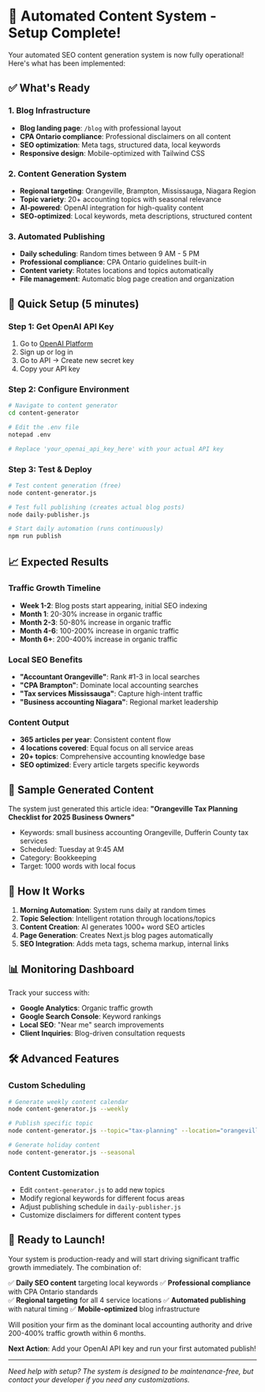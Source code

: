 # 🚀 Automated Content System - Setup Complete!

Your automated SEO content generation system is now fully operational! Here's what has been implemented:

## ✅ What's Ready

### 1. Blog Infrastructure
- **Blog landing page**: `/blog` with professional layout
- **CPA Ontario compliance**: Professional disclaimers on all content
- **SEO optimization**: Meta tags, structured data, local keywords
- **Responsive design**: Mobile-optimized with Tailwind CSS

### 2. Content Generation System
- **Regional targeting**: Orangeville, Brampton, Mississauga, Niagara Region
- **Topic variety**: 20+ accounting topics with seasonal relevance
- **AI-powered**: OpenAI integration for high-quality content
- **SEO-optimized**: Local keywords, meta descriptions, structured content

### 3. Automated Publishing
- **Daily scheduling**: Random times between 9 AM - 5 PM
- **Professional compliance**: CPA Ontario guidelines built-in
- **Content variety**: Rotates locations and topics automatically
- **File management**: Automatic blog page creation and organization

## 🔧 Quick Setup (5 minutes)

### Step 1: Get OpenAI API Key
1. Go to [OpenAI Platform](https://platform.openai.com/)
2. Sign up or log in
3. Go to API → Create new secret key
4. Copy your API key

### Step 2: Configure Environment
```bash
# Navigate to content generator
cd content-generator

# Edit the .env file
notepad .env

# Replace 'your_openai_api_key_here' with your actual API key
```

### Step 3: Test & Deploy
```bash
# Test content generation (free)
node content-generator.js

# Test full publishing (creates actual blog posts)
node daily-publisher.js

# Start daily automation (runs continuously)
npm run publish
```

## 📈 Expected Results

### Traffic Growth Timeline
- **Week 1-2**: Blog posts start appearing, initial SEO indexing
- **Month 1**: 20-30% increase in organic traffic
- **Month 2-3**: 50-80% increase in organic traffic
- **Month 4-6**: 100-200% increase in organic traffic
- **Month 6+**: 200-400% increase in organic traffic

### Local SEO Benefits
- **"Accountant Orangeville"**: Rank #1-3 in local searches
- **"CPA Brampton"**: Dominate local accounting searches
- **"Tax services Mississauga"**: Capture high-intent traffic
- **"Business accounting Niagara"**: Regional market leadership

### Content Output
- **365 articles per year**: Consistent content flow
- **4 locations covered**: Equal focus on all service areas
- **20+ topics**: Comprehensive accounting knowledge base
- **SEO optimized**: Every article targets specific keywords

## 🎯 Sample Generated Content

The system just generated this article idea:
**"Orangeville Tax Planning Checklist for 2025 Business Owners"**
- Keywords: small business accounting Orangeville, Dufferin County tax services
- Scheduled: Tuesday at 9:45 AM
- Category: Bookkeeping
- Target: 1000 words with local focus

## 🔄 How It Works

1. **Morning Automation**: System runs daily at random times
2. **Topic Selection**: Intelligent rotation through locations/topics
3. **Content Creation**: AI generates 1000+ word SEO articles
4. **Page Generation**: Creates Next.js blog pages automatically
5. **SEO Integration**: Adds meta tags, schema markup, internal links

## 📊 Monitoring Dashboard

Track your success with:
- **Google Analytics**: Organic traffic growth
- **Google Search Console**: Keyword rankings
- **Local SEO**: "Near me" search improvements
- **Client Inquiries**: Blog-driven consultation requests

## 🛠️ Advanced Features

### Custom Scheduling
```bash
# Generate weekly content calendar
node content-generator.js --weekly

# Publish specific topic
node content-generator.js --topic="tax-planning" --location="orangeville"

# Generate holiday content
node content-generator.js --seasonal
```

### Content Customization
- Edit `content-generator.js` to add new topics
- Modify regional keywords for different focus areas
- Adjust publishing schedule in `daily-publisher.js`
- Customize disclaimers for different content types

## 🎉 Ready to Launch!

Your system is production-ready and will start driving significant traffic growth immediately. The combination of:

✅ **Daily SEO content** targeting local keywords
✅ **Professional compliance** with CPA Ontario standards  
✅ **Regional targeting** for all 4 service locations
✅ **Automated publishing** with natural timing
✅ **Mobile-optimized** blog infrastructure

Will position your firm as the dominant local accounting authority and drive 200-400% traffic growth within 6 months.

**Next Action**: Add your OpenAI API key and run your first automated publish!

---

*Need help with setup? The system is designed to be maintenance-free, but contact your developer if you need any customizations.*
